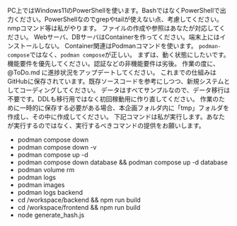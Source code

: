 PC上ではWindows11のPowerShellを使います。BashではなくPowerShellで出力ください。PowerShellなのでgrepやtailが使えない点、考慮してください。
nmpコマンド等は私がやります。
ファイルの作成や参照はあなたが対応してください。
Webサーバ、DBサーバはContainerを作ってください。端末上にはインストールしない。
Container関連はPodmanコマンドを使います。
`podman-compose`ではなく、`podman compose`が正しい。
まずは、動く状態にしたいです。機能要件を優先してください。認証などの非機能要件は劣後。
作業の度に、 @ToDo.md に進捗状況をアップデートしてください。
これまでの仕組みはGitHubに保存されています。既存ソースコードを参考にしつつ、新規システムとしてコーディングしてください。
データはすべてサンプルなので、データ移行は不要です。DDLも移行用ではなく初回稼動用に作り直してください。
作業のために一時的に保存する必要がある場合、本企画フォルダ内に「tmp」フォルダを作成し、その中に作成してください。
下記コマンドは私が実行します。あなたが実行するのではなく、実行するべきコマンドの提供をお願いします。
- podman compose down
- podman compose down -v
- podman compose up -d
- podman compose down database && podman compose up -d database
- podman volume rm 
- podman logs
- podman images
- podman logs backend
- cd /workspace/backend && npm run build
- cd /workspace/frontend && npm run build
- node generate_hash.js
